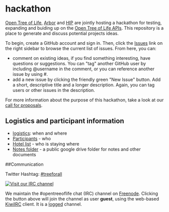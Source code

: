 hackathon
=========

[Open Tree of Life](http://opentreeoflife.org), [Arbor](http://www.arborworkflows.com/) and [HIP](http://www.evoio.org/wiki/HIP) are jointly hosting a hackathon for testing, expanding and buiding up on the [Open Tree of Life APIs](https://github.com/OpenTreeOfLife/opentree/wiki/Open-Tree-of-Life-APIs). This repository is a place to generate and discuss potential projects ideas. 

To begin, create a GitHub account and sign in. Then, click the [Issues](https://github.com/OpenTreeOfLife/hackathon/issues) link on the right sidebar to browse the current list of issues. From here, you can:
* comment on existing ideas, if you find something interesting, have questions or suggestions.  You can "tag" another GitHub user by including @username in the comment, or you can reference another issue by using #. 
* add a new issue by clicking the friendly green "New Issue" button. Add a short, descriptive title and a longer description. Again, you can tag users or other issues in the description. 

For more information about the purpose of this hackathon, take a look at our [call for proposals](http://bit.ly/1ioPPMc). 

## Logistics and participant information

* [logistics](https://github.com/opentreeoflife/hackathon/wiki/Logistics): when and where
* [Participants](https://github.com/opentreeoflife/hackathon/wiki/Participants) - who
* [Hotel list](https://github.com/opentreeoflife/hackathon/wiki/Hotel-list) - who is staying where
* [Notes folder](https://drive.google.com/?tab=co&authuser=0#folders/0Bw-1ley90MKnNWtyZjEwbXIxN28) - a public google drive folder for notes and other documents

##Communication

Twitter Hashtag: [#treeforall](https://twitter.com/search?f=realtime&q=%23treeforall&src=typd)

[![Visit our IRC channel](https://kiwiirc.com/buttons/irc.freenode.net/opentreeoflife.png)](https://kiwiirc.com/client/irc.freenode.net/?nick=guest|?#opentreeoflife)

We maintain the #opentreeoflife chat (IRC) channel on [Freenode](http://freenode.net/). Clicking the button above will join the channel as user __guest__, using the web-based [KiwiIRC](https://kiwiirc.com/) client. It is a [logged](http://irclog.perlgeek.de/opentreeoflife/today) channel.
